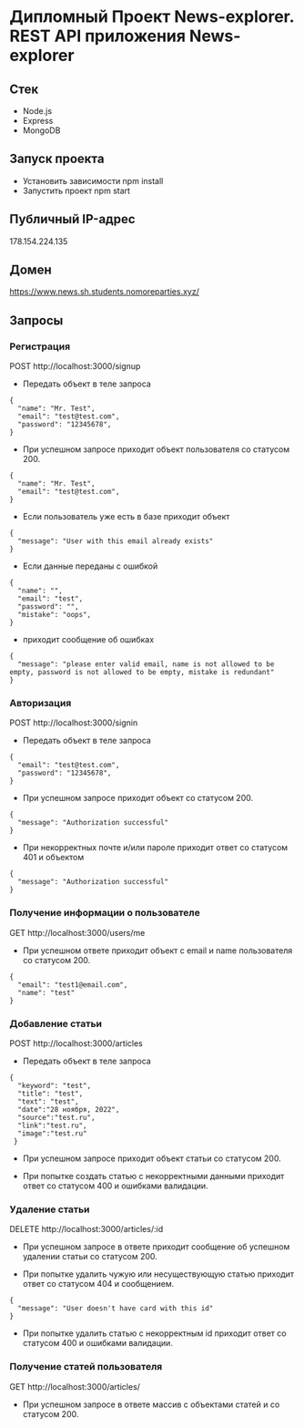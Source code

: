 # Дипломный Проект News-explorer. REST API приложения News-explorer

## Стек

* Node.js
* Express
* MongoDB

## Запуск проекта

* Установить зависимости npm install
* Запустить проект npm start

## Публичный IP-адрес

178.154.224.135

## Домен

https://www.news.sh.students.nomoreparties.xyz/

## Запросы

### Регистрация

  POST http://localhost:3000/signup 
  
   * Передать объект в теле запроса
   
    {
      "name": "Mr. Test",
      "email": "test@test.com",
      "password": "12345678",
    }
  
   * При успешном запросе приходит объект пользователя со статусом 200.
   
    {
      "name": "Mr. Test",
      "email": "test@test.com",
    }
        
   * Если пользователь уже есть в базе приходит объект
   
    {
      "message": "User with this email already exists"
    }
   * Если данные переданы с ошибкой
   
    {
      "name": "",
      "email": "test",
      "password": "",
      "mistake": "oops",
    }
    
   * приходит сообщение об ошибках

    {
      "message": "please enter valid email, name is not allowed to be empty, password is not allowed to be empty, mistake is redundant"
    }
          
### Авторизация

POST http://localhost:3000/signin

   * Передать объект в теле запроса

    {
      "email": "test@test.com",
      "password": "12345678",
    }
  
  
   * При успешном запросе приходит объект со статусом 200.

    {
      "message": "Authorization successful"
    }

   * При некорректных почте и/или пароле приходит ответ со статусом 401 и объектом
   
    {
      "message": "Authorization successful"
    }
    
### Получение информации о пользователе

GET http://localhost:3000/users/me

   * При успешном ответе приходит объект с email и name пользователя со статусом 200.


    {
      "email": "test1@email.com",
      "name": "test"
    }

### Добавление статьи
  
POST http://localhost:3000/articles

   * Передать объект в теле запроса

    {
      "keyword": "test", 
      "title": "test", 
      "text": "test", 
      "date":"28 ноября, 2022", 
      "source":"test.ru", 
      "link":"test.ru", 
      "image":"test.ru"
     }
  
   * При успешном запросе приходит объект статьи со статусом 200.
  
   * При попытке создать статью с некорректными данными приходит ответ со статусом 400 и ошибками валидации.
  
### Удаление статьи
  
DELETE http://localhost:3000/articles/:id
  
   * При успешном запросе в ответе приходит cообщение об успешном удалении статьи со статусом 200.
  
   * При попытке удалить чужую или несуществующую статью приходит ответ со статусом 404 и сообщением.
   
    {
      "message": "User doesn't have card with this id"
    }

   * При попытке удалить cтатью с некорректным id приходит ответ со статусом 400 и ошибками валидации.

### Получение статей пользователя
  
GET http://localhost:3000/articles/
  
   * При успешном запросе в ответе массив с объектами статей и со статусом 200.
